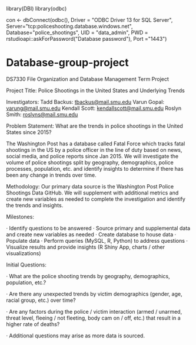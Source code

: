 library(DBI)
library(odbc)


con <- dbConnect(odbc(),
                 Driver = "ODBC Driver 13 for SQL Server",
                 Server="tcp:policeshooting.database.windows.net",
                 Database="police_shootings",
                 UID = "data_admin",
                 PWD    = rstudioapi::askForPassword("Database password"),
                 Port ="1443")

# Database-group-project

DS7330 File Organization and Database Management Term Project

Project Title: Police Shootings in the United States and Underlying Trends

Investigators:
Tadd Backus: tbackus@mail.smu.edu
Varun Gopal: varung@mail.smu.edu
Kendall Scott: kendallscott@mail.smu.edu
Roslyn Smith: roslyns@mail.smu.edu

Problem Statement: What are the trends in police shootings in the United States since 2015?

The Washington Post has a database called Fatal Force which tracks fatal shootings in the US by a police officer in the line of duty based on news, social media, and police reports since Jan 2015. We will investigate the volume of police shootings split by geography, demographics, police processes, population, etc. and identify insights to determine if there has been any change in trends over time.

Methodology: Our primary data source is the Washington Post Police Shootings Data GitHub. We will supplement with additional metrics and create new variables as needed to complete the investigation and identify the trends and insights.

Milestones:

· Identify questions to be answered
· Source primary and supplemental data and create new variables as needed
· Create database to house data
· Populate data
· Perform queries (MySQL, R, Python) to address questions
· Visualize results and provide insights (R Shiny App, charts / other visualizations)

Initial Questions:

· What are the police shooting trends by geography, demographics, population, etc.?

· Are there any unexpected trends by victim demographics (gender, age, racial group, etc.) over time?

· Are any factors during the police / victim interaction (armed / unarmed, threat level, fleeing / not fleeting, body cam on / off, etc.) that result in a higher rate of deaths?

· Additional questions may arise as more data is sourced.
